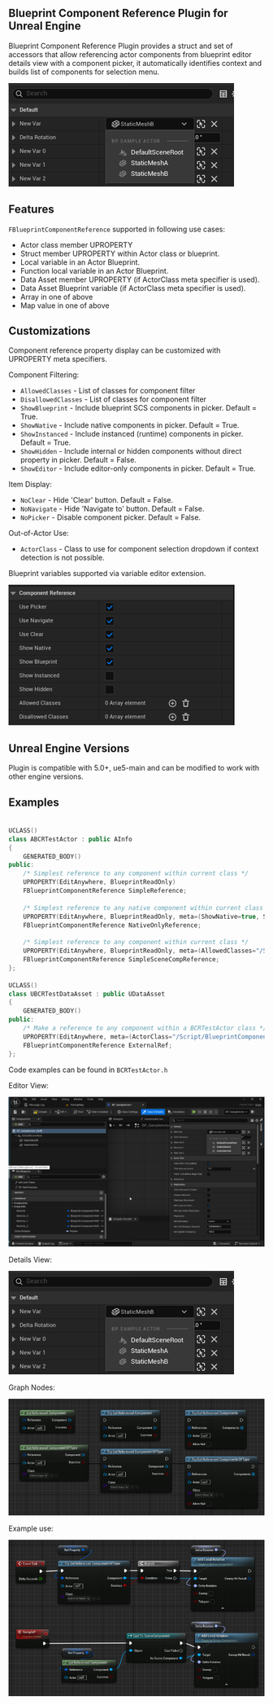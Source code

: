 ## Blueprint Component Reference Plugin for Unreal Engine

Blueprint Component Reference Plugin provides a struct and set of accessors that allow referencing actor components from blueprint editor details view with a component picker, it automatically identifies context and builds list of components for selection menu. 

![](Images/BCR-Quick.png)

## Features

`FBlueprintComponentReference` supported in following use cases:
 * Actor class member UPROPERTY 
 * Struct member UPROPERTY within Actor class or blueprint.
 * Local variable in an Actor Blueprint.
 * Function local variable in an Actor Blueprint.
 * Data Asset member UPROPERTY (if ActorClass meta specifier is used).
 * Data Asset Blueprint variable (if ActorClass meta specifier is used).
 * Array in one of above
 * Map value in one of above
 
## Customizations

Component reference property display can be customized with UPROPERTY meta specifiers.
 
Component Filtering:
 * `AllowedClasses` - List of classes for component filter
 * `DisallowedClasses` - List of classes for component filter
 * `ShowBlueprint` - Include blueprint SCS components in picker. Default = True.
 * `ShowNative` - Include native components in picker. Default = True.
 * `ShowInstanced` - Include instanced (runtime) components in picker. Default = True.
 * `ShowHidden` - Include internal or hidden components without direct property in picker. Default = False.
 * `ShowEditor` - Include editor-only components in picker. Default = True.

Item Display: 
 * `NoClear` - Hide 'Clear' button. Default = False.
 * `NoNavigate` - Hide 'Navigate to' button. Default = False.
 * `NoPicker` - Disable component picker. Default = False.

Out-of-Actor Use:
* `ActorClass` - Class to use for component selection dropdown if context detection is not possible.

Blueprint variables supported via variable editor extension.

![](Images/BCR-Variable.png)
 
 
## Unreal Engine Versions

Plugin is compatible with 5.0+, ue5-main and can be modified to work with other engine versions.

## Examples

```c++

UCLASS()
class ABCRTestActor : public AInfo
{
	GENERATED_BODY()
public:
    /* Simplest reference to any component within current class */
    UPROPERTY(EditAnywhere, BlueprintReadOnly)
    FBlueprintComponentReference SimpleReference;
    
    /* Simplest reference to any native component within current class */
    UPROPERTY(EditAnywhere, BlueprintReadOnly, meta=(ShowNative=true, ShowBlueprint=false, ShowInstanced=false))
    FBlueprintComponentReference NativeOnlyReference;
    
    /* Simplest reference to any component within current class */
    UPROPERTY(EditAnywhere, BlueprintReadOnly, meta=(AllowedClasses="/Script/Engine.SceneComponent"))
    FBlueprintComponentReference SimpleSceneCompReference;
};

UCLASS()
class UBCRTestDataAsset : public UDataAsset
{
	GENERATED_BODY()
public:
    /* Make a reference to any component within a BCRTestActor class */
    UPROPERTY(EditAnywhere, meta=(ActorClass="/Script/BlueprintComponentReferenceTests.BCRTestActor"))
    FBlueprintComponentReference ExternalRef;
};

```

Code examples can be found in `BCRTestActor.h`

Editor View:

![](Images/BCR-Large.png)

Details View:

![](Images/BCR-Quick.png)

Graph Nodes:

![](Images/BCR-Nodes.png)

Example use:

![](Images/BCR-Hello.png)



